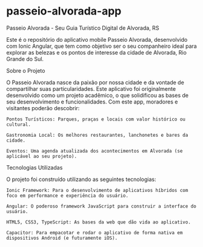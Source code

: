 # passeio-alvorada-app
Passeio Alvorada - Seu Guia Turístico Digital de Alvorada, RS

Este é o repositório do aplicativo mobile Passeio Alvorada, desenvolvido com Ionic Angular, que tem como objetivo ser o seu companheiro ideal para explorar as belezas e os pontos de interesse da cidade de Alvorada, Rio Grande do Sul.

Sobre o Projeto

O Passeio Alvorada nasce da paixão por nossa cidade e da vontade de compartilhar suas particularidades. Este aplicativo foi originalmente desenvolvido como um projeto acadêmico, o que solidificou as bases de seu desenvolvimento e funcionalidades. Com este app, moradores e visitantes poderão descobrir:

    Pontos Turísticos: Parques, praças e locais com valor histórico ou cultural.

    Gastronomia Local: Os melhores restaurantes, lanchonetes e bares da cidade.

    Eventos: Uma agenda atualizada dos acontecimentos em Alvorada (se aplicável ao seu projeto).

Tecnologias Utilizadas

O projeto foi construído utilizando as seguintes tecnologias:

    Ionic Framework: Para o desenvolvimento de aplicativos híbridos com foco em performance e experiência do usuário.

    Angular: O poderoso framework JavaScript para construir a interface do usuário.

    HTML5, CSS3, TypeScript: As bases da web que dão vida ao aplicativo.

    Capacitor: Para empacotar e rodar o aplicativo de forma nativa em dispositivos Android (e futuramente iOS).
